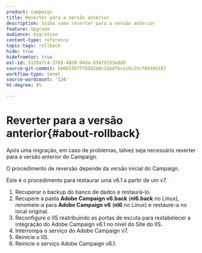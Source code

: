 ```yaml
---
product: campaign
title: Reverter para a versão anterior
description: Saiba como reverter para a versão anterior
feature: Upgrade
audience: migration
content-type: reference
topic-tags: rollback
hide: true
hidefromtoc: true
exl-id: 5120a7c4-3760-48d9-94da-d587d333e8d8
source-git-commit: b666535f7f82d1b8c2da4fbce1bc25cf8d39d187
workflow-type: tm+mt
source-wordcount: '124'
ht-degree: 0%

---
```


# Reverter para a versão anterior{#about-rollback}



Após uma migração, em caso de problemas, talvez seja necessário reverter para a versão anterior do Campaign.

O procedimento de reversão depende da versão inicial do Campaign.

Este é o procedimento para restaurar uma v6.1 a partir de um v7.

1. Recuperar o backup do banco de dados e restaurá-lo.
1. Recupere a pasta **Adobe Campaign v6.back** (**nl6.back** no Linux), renomeie-a para **Adobe Campaign v6** (**nl6** no Linux) e restaure-a no local original.
1. Reconfigure o IIS reatribuindo as portas de escuta para restabelecer a integração do Adobe Campaign v6.1 no nível do Site do IIS.
1. Interrompa o serviço do Adobe Campaign v7.
1. Reinicie o IIS.
1. Reinicie o serviço Adobe Campaign v6.1.

<!--
	
## Restore to Campaign v6.02

Here is the procedure to restore a v6.02 from a v7.

1. Recover the backup of the database and restore it.
1. Recover the **Neolane v6.back** folder (**nl6.back** in Linux), rename it to **Neolane v6** (**nl6** in Linux) and restore it to its original location.
1. Re-configure IIS by re-assigning the listen ports to re-establish the integration of Adobe Campaign v6.02 at IIS Website level.
1. Stop the Adobe Campaign v6.1 service.
1. Re-start IIS.
1. Restart the Adobe Campaign v6.02 service.

## Restore to Campaign v5.11

Here is the procedure to restore a v5.11 from a v7.

1. Recover the backup of the database and restore it.
1. Recover the **Neolane v5.back** folder (**nl5.back** in Linux), rename it to **Neolane v5** (**nl5** in Linux) and restore it to its original location.
1. Re-configure IIS by re-assigning the listen ports to re-establish the integration of Neolane v5 at IIS Website level.
1. Stop the Adobe Campaign v7 service.
1. Re-start IIS.
1. Re-start the Adobe Campaign v5 service.

-->